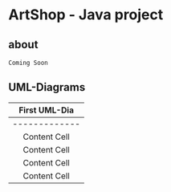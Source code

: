 # ArtShop - Java project

## about
```
Coming Soon

```
## UML-Diagrams

| First UML-Dia | 
|     :---:     | 
| ------------- | 
| Content Cell  | 
| Content Cell  | 
| Content Cell  | 
| Content Cell  | 

